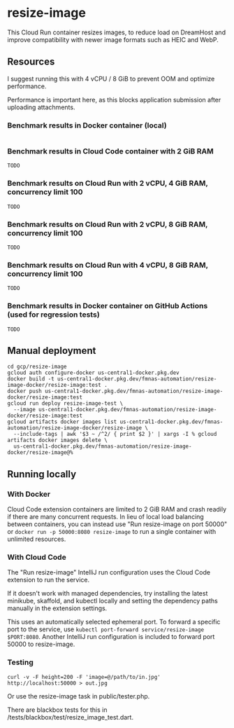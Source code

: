 # resize-image

This Cloud Run container resizes images, to reduce load on DreamHost and improve compatibility with newer image formats
such as HEIC and WebP.

## Resources

I suggest running this with 4 vCPU / 8 GiB to prevent OOM and optimize performance.

Performance is important here, as this blocks application submission after uploading attachments.


### Benchmark results in Docker container (local)

```

```

### Benchmark results in Cloud Code container with 2 GiB RAM

```
TODO
```

### Benchmark results on Cloud Run with 2 vCPU, 4 GiB RAM, concurrency limit 100

```
TODO
```

### Benchmark results on Cloud Run with 2 vCPU, 8 GiB RAM, concurrency limit 100

```
TODO
```

### Benchmark results on Cloud Run with 4 vCPU, 8 GiB RAM, concurrency limit 100

```
TODO
```

### Benchmark results in Docker container on GitHub Actions (used for regression tests)

```
TODO
```

## Manual deployment

```shell
cd gcp/resize-image
gcloud auth configure-docker us-central1-docker.pkg.dev
docker build -t us-central1-docker.pkg.dev/fmnas-automation/resize-image-docker/resize-image:test .
docker push us-central1-docker.pkg.dev/fmnas-automation/resize-image-docker/resize-image:test
gcloud run deploy resize-image-test \
  --image us-central1-docker.pkg.dev/fmnas-automation/resize-image-docker/resize-image:test
gcloud artifacts docker images list us-central1-docker.pkg.dev/fmnas-automation/resize-image-docker/resize-image \
  --include-tags | awk '$3 ~ /^2/ { print $2 }' | xargs -I % gcloud artifacts docker images delete \
  us-central1-docker.pkg.dev/fmnas-automation/resize-image-docker/resize-image@%
```

## Running locally

### With Docker

Cloud Code extension containers are limited to 2 GiB RAM and crash readily if there are many concurrent requests.
In lieu of local load balancing between containers, you can instead use "Run resize-image on port 50000" or
`docker run -p 50000:8080 resize-image` to run a single container with unlimited resources.

### With Cloud Code

The "Run resize-image" IntelliJ run configuration uses the Cloud Code extension to run the service.

If it doesn't work with managed dependencies, try installing the latest minikube, skaffold, and kubectl locally and
setting the dependency paths manually in the extension settings.

This uses an automatically selected ephemeral port. To forward a specific port to the service, use
`kubectl port-forward service/resize-image $PORT:8080`. Another IntelliJ run configuration is included to forward
port 50000 to resize-image.

### Testing

```shell
curl -v -F height=200 -F 'image=@/path/to/in.jpg' http://localhost:50000 > out.jpg
```

Or use the resize-image task in public/tester.php.

There are blackbox tests for this in /tests/blackbox/test/resize_image_test.dart.
